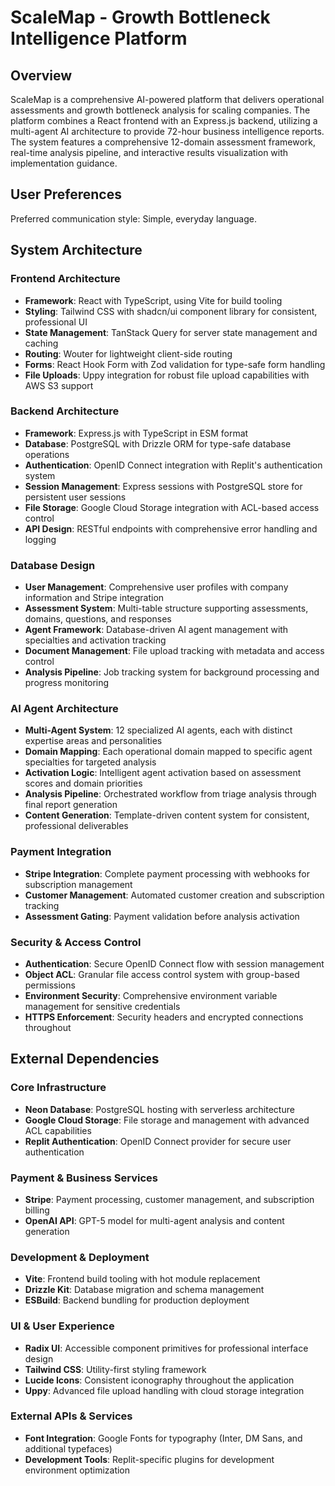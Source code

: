 # ScaleMap - Growth Bottleneck Intelligence Platform

## Overview

ScaleMap is a comprehensive AI-powered platform that delivers operational assessments and growth bottleneck analysis for scaling companies. The platform combines a React frontend with an Express.js backend, utilizing a multi-agent AI architecture to provide 72-hour business intelligence reports. The system features a comprehensive 12-domain assessment framework, real-time analysis pipeline, and interactive results visualization with implementation guidance.

## User Preferences

Preferred communication style: Simple, everyday language.

## System Architecture

### Frontend Architecture
- **Framework**: React with TypeScript, using Vite for build tooling
- **Styling**: Tailwind CSS with shadcn/ui component library for consistent, professional UI
- **State Management**: TanStack Query for server state management and caching
- **Routing**: Wouter for lightweight client-side routing
- **Forms**: React Hook Form with Zod validation for type-safe form handling
- **File Uploads**: Uppy integration for robust file upload capabilities with AWS S3 support

### Backend Architecture
- **Framework**: Express.js with TypeScript in ESM format
- **Database**: PostgreSQL with Drizzle ORM for type-safe database operations
- **Authentication**: OpenID Connect integration with Replit's authentication system
- **Session Management**: Express sessions with PostgreSQL store for persistent user sessions
- **File Storage**: Google Cloud Storage integration with ACL-based access control
- **API Design**: RESTful endpoints with comprehensive error handling and logging

### Database Design
- **User Management**: Comprehensive user profiles with company information and Stripe integration
- **Assessment System**: Multi-table structure supporting assessments, domains, questions, and responses
- **Agent Framework**: Database-driven AI agent management with specialties and activation tracking
- **Document Management**: File upload tracking with metadata and access control
- **Analysis Pipeline**: Job tracking system for background processing and progress monitoring

### AI Agent Architecture
- **Multi-Agent System**: 12 specialized AI agents, each with distinct expertise areas and personalities
- **Domain Mapping**: Each operational domain mapped to specific agent specialties for targeted analysis
- **Activation Logic**: Intelligent agent activation based on assessment scores and domain priorities
- **Analysis Pipeline**: Orchestrated workflow from triage analysis through final report generation
- **Content Generation**: Template-driven content system for consistent, professional deliverables

### Payment Integration
- **Stripe Integration**: Complete payment processing with webhooks for subscription management
- **Customer Management**: Automated customer creation and subscription tracking
- **Assessment Gating**: Payment validation before analysis activation

### Security & Access Control
- **Authentication**: Secure OpenID Connect flow with session management
- **Object ACL**: Granular file access control system with group-based permissions
- **Environment Security**: Comprehensive environment variable management for sensitive credentials
- **HTTPS Enforcement**: Security headers and encrypted connections throughout

## External Dependencies

### Core Infrastructure
- **Neon Database**: PostgreSQL hosting with serverless architecture
- **Google Cloud Storage**: File storage and management with advanced ACL capabilities
- **Replit Authentication**: OpenID Connect provider for secure user authentication

### Payment & Business Services
- **Stripe**: Payment processing, customer management, and subscription billing
- **OpenAI API**: GPT-5 model for multi-agent analysis and content generation

### Development & Deployment
- **Vite**: Frontend build tooling with hot module replacement
- **Drizzle Kit**: Database migration and schema management
- **ESBuild**: Backend bundling for production deployment

### UI & User Experience
- **Radix UI**: Accessible component primitives for professional interface design
- **Tailwind CSS**: Utility-first styling framework
- **Lucide Icons**: Consistent iconography throughout the application
- **Uppy**: Advanced file upload handling with cloud storage integration

### External APIs & Services
- **Font Integration**: Google Fonts for typography (Inter, DM Sans, and additional typefaces)
- **Development Tools**: Replit-specific plugins for development environment optimization